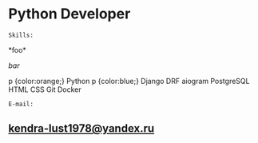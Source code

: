 # Python Developer

```shell
Skills:
```
<div>
*foo*

*bar*

p {color:orange;}
</style>
Python
p {color:blue;}
</style>
Django DRF aiogram PostgreSQL HTML CSS Git Docker

```shell
E-mail:
```
## kendra-lust1978@yandex.ru
